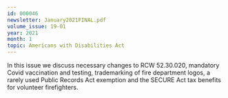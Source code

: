 ```yaml
---
id: 000046
newsletter: January2021FINAL.pdf
volume_issue: 19-01
year: 2021
month: 1
topic: Americans with Disabilities Act
---
```


In this issue we discuss necessary changes to RCW 52.30.020, mandatory Covid vaccination and testing, trademarking of fire department logos, a rarely used Public Records Act exemption and the SECURE Act tax benefits for volunteer firefighters.